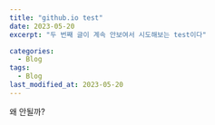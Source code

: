 ```yaml
---
title: "github.io test"
date: 2023-05-20
excerpt: "두 번째 글이 계속 안보여서 시도해보는 test이다"

categories:
  - Blog
tags:
  - Blog
last_modified_at: 2023-05-20
---
```


왜 안될까?
